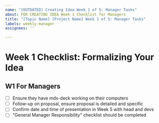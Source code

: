 ```yaml
---
name: "[OUTDATED] Creating Idea Week 1 of 5: Manager Tasks"
about: FOR CREATING IDEA Week 1 Checklist for Managers
title: "[Topic Name] [Project Name] Week 1 of 5: Manager Tasks"
labels: weekly-manager
assignees: ''

---
```


# Week 1 Checklist: Formalizing Your Idea
## W1 For Managers
- [ ] Ensure they have mdx-deck working on their computers
- [ ] Follow-up on proposal, ensure proposal is detailed and specific
- [ ] Confirm date and time of presentation in Week 5 with head and devs
- [ ] "General Manager Responsibility" checklist should be completed
